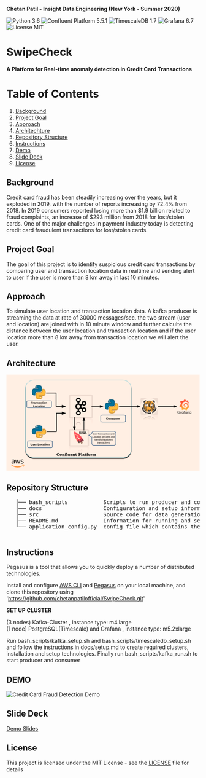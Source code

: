 **Chetan Patil - Insight Data Engineering (New York - Summer 2020)**

![Python 3.6](https://img.shields.io/badge/python-3.6-blue.svg)
![Confluent Platform 5.5.1](https://img.shields.io/badge/Confluent%20Platform-5.5.1-orange)
![TimescaleDB 1.7](https://img.shields.io/badge/TimescaleDB-1.7.0%20-red)
![Grafana 6.7](https://img.shields.io/badge/Grafana-6.7-brightgreen)
![License MIT](https://img.shields.io/badge/License-MIT-yellowgreen)

# SwipeCheck

**A Platform for Real-time anomaly detection in Credit Card Transactions**

# Table of Contents
1. [Background](README.md#Background)
2. [Project Goal](README.md#Project-Goal)
3. [Approach](README.md#Approach)
4. [Architechture](README.md#Architecture)
5. [Repository Structure](README.md#Repository-Structure)
6. [Instructions](README.md#Instructions)
7. [Demo](README.md#Demo)
8. [Slide Deck](README.md#Slide-Deck)
9. [License](README.md#License)


## Background
Credit card fraud has been steadily increasing over the years, but it exploded in 2019, with the number of reports increasing by 72.4% from 2018. In 2019 consumers reported losing more than $1.9 billion related to fraud complaints, an increase of $293 million from 2018 for lost/stolen cards. One of the major challenges in payment industry today is detecting credit card  fraudulent transactions for lost/stolen cards. 

## Project Goal
The goal of this project is to identify suspicious credit card transactions by comparing user and transaction location data in realtime and sending alert to user if the user is more than 8 km away in last 10 minutes.

## Approach

To simulate user location and transaction location data. A kafka producer is streaming the data at rate of 30000 messages/sec. the two stream (user and location) are joined with in 10 minute window and further calculte the distance between the user location and transaction location and if the user location more than 8 km away from transaction location we will alert the user.

## Architecture
  ![GitHub Logo](/docs/architecture.png)

## Repository Structure
   <pre>
   ├── bash_scripts           Scripts to run producer and consumer, setup kafka cluster and timescaledb
   ├── docs                   Configuration and setup information
   ├── src                    Source code for data generation and kafka producer, consumer
   ├── README.md              Information for running and setting up project
   └── application_config.py  config file which contains the properties constants
   </pre>

## Instructions

Pegasus is a tool that allows you to quickly deploy a number of distributed technologies.

Install and configure [AWS CLI](https://aws.amazon.com/cli/) and [Pegasus](https://github.com/InsightDataScience/pegasus) on your local machine, and clone this repository using 'https://github.com/chetanpatilofficial/SwipeCheck.git'

**SET UP CLUSTER**

(3 nodes) Kafka-Cluster , instance type: m4.large <br>
(1 node) PostgreSQL(Timescale) and Grafana , instance type: m5.2xlarge

Run bash_scripts/kafka_setup.sh and bash_scripts/timescaledb_setup.sh and follow the instructions in docs/setup.md to create required clusters, installation and setup technologies.
Finally run bash_scripts/kafka_run.sh to start producer and consumer

## DEMO
![Credit Card Fraud Detection Demo](docs/demo/grafana-dashboard.gif)

## Slide Deck
[Demo Slides](https://tinyurl.com/yc9sclht)

## License

This project is licensed under the MIT License - see the [LICENSE](LICENSE) file for details
